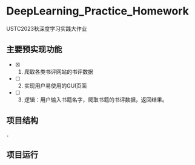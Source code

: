 # DeepLearning_Practice_Homework
USTC2023秋深度学习实践大作业

## 主要预实现功能
- [x] 1. 爬取各类书评网站的书评数据
- [ ] 2. 实现用户易使用的GUI页面
- [ ] 3. 逻辑：用户输入书籍名字，爬取书籍的书评数据，返回结果。

## 项目结构
```
.
```
## 项目运行
